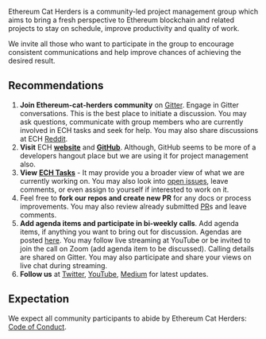 Ethereum Cat Herders is a community-led project management group which aims to bring a fresh perspective to Ethereum blockchain and related projects to stay on schedule, improve productivity and quality of work. 

We invite all those who want to participate in the group to encourage consistent communications and help improve chances of achieving the desired result. 

## Recommendations 

1. **Join Ethereum-cat-herders community** on [Gitter](https://gitter.im/ethereum-cat-herders/community).  Engage in Gitter conversations. This is the best place to initiate a discussion. You may ask questions, communicate with group members who are currently involved in ECH tasks and seek for help. You may also share discussions at ECH [Reddit](https://www.reddit.com/r/EthereumCatHerders/).
2. **Visit** ECH [**website**](http://www.ethereumcatherders.com) and [**GitHub**](https://github.com/ethereum-cat-herders/PM). Although, GitHub seems to be more of a developers hangout place but we are using it for project management also.  
3. **View** [**ECH Tasks**](https://github.com/ethereum-cat-herders/PM/blob/master/ECHTaskList.md) - It may provide you a broader view of what we are currently working on.  You may also look into [open issues](https://github.com/ethereum-cat-herders/PM/issues), leave comments, or even assign to yourself if interested to work on it. 
4. Feel free to **fork our repos and create new PR** for any docs or process improvements. You may also review already submitted [PR](https://github.com/ethereum-cat-herders/PM/pulls)s and leave comments.
5. **Add agenda items and participate in bi-weekly calls**. Add agenda items, if anything you want to bring out for discussion. Agendas are posted [here](https://github.com/ethereum-cat-herders/PM/issues). You may follow live streaming at YouTube or be invited to join the call on Zoom (add agenda item to be discussed). Calling details are shared on Gitter. You may also participate and share your views on live chat during streaming.
6. **Follow us** at [Twitter](https://twitter.com/EthCatHerders), [YouTube](https://www.youtube.com/channel/UCD9iiIwTRtLDYcEWONs2Q3A/videos?view=0&sort=dd&shelf_id=0), [Medium](https://medium.com/ethereum-cat-herders/stories/published)  for latest updates.


## Expectation 

We expect all community participants to abide by Ethereum Cat Herders: [Code of Conduct](https://github.com/ethereum-cat-herders/PM/blob/master/CODE_OF_CONDUCT.md).

